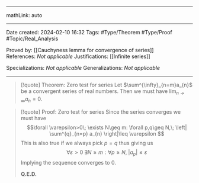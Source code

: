 
---

mathLink: auto

---
Date created: 2024-02-10 16:32
Tags: #Type/Theorem  #Type/Proof #Topic/Real_Analysis 

Proved by: [[Cauchyness lemma for convergence of series]]
References: _Not applicable_
Justifications: [[Infinite series]]

Specializations: _Not applicable_
Generalizations: _Not applicable_

---  

> [!quote] Theorem: Zero test for series
> Let $\sum^{\infty}_{n=m}a_{n}$ be a convergent series of real numbers. Then we must have $\lim_{ n \to \infty }a_{n}=0$.

>[!quote] Proof: Zero test for series
>Since the series converges we must have $$\forall \varepsilon>0\; \exists N\geq m: \forall p,q\geq N,\;      \left| \sum^{q}_{n=p} a_{n} \right|\leq \varepsilon $$ This is also true if we always pick $p=q$ thus giving us $$\forall \varepsilon>0\; \exists N\geq m: \forall p\geq N,\;      \left| a_{p} \right|\leq \varepsilon$$ Implying the sequence converges to 0.
>
>**Q.E.D.**


